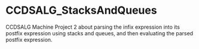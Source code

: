 # CCDSALG_StacksAndQueues
CCDSALG Machine Project 2 about parsing the infix expression into its postfix expression using stacks and queues, and then evaluating the parsed postfix expression.
